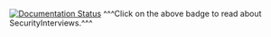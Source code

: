 [![Documentation Status](https://readthedocs.org/projects/securityinterviews/badge/?version=latest)](http://securityinterviews.readthedocs.io/en/latest/?badge=latest)
^^^Click on the above badge to read about SecurityInterviews.^^^

